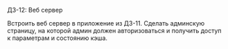 ДЗ-12: Веб сервер

Встроить веб сервер в приложение из ДЗ-11.
Сделать админскую страницу, на которой админ должен авторизоваться и получить доступ к параметрам и состоянию кэша.